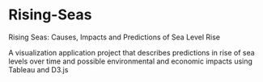 # Rising-Seas
Rising Seas: Causes, Impacts and Predictions of Sea Level Rise


A visualization application project that describes predictions in rise of sea levels over time and possible environmental and economic impacts using Tableau and D3.js

